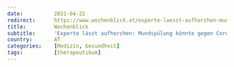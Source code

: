 ```yaml
---
date:          2021-04-22
redirect:      https://www.wochenblick.at/experte-laesst-aufhorchen-mundspuelung-koennte-gegen-corona-vorbeugen/
title:         Wochenblick
subtitle:      'Experte lässt aufhorchen: Mundspülung könnte gegen Corona vorbeugen'
country:       AT
categories:    [Medizin, Gesundheit]
tags:          [therapeutikum]
---
```


